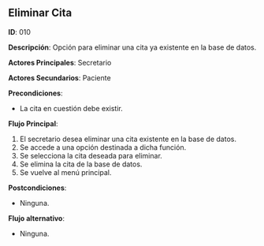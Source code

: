 ## Eliminar Cita

**ID**: 010

**Descripción**: Opción para eliminar una cita ya existente en la base de datos.

**Actores Principales**: Secretario	

**Actores Secundarios**: Paciente

**Precondiciones**:

- La cita en cuestión debe existir.

**Flujo Principal**:

1. El secretario desea eliminar una cita existente en la base de datos.
2. Se accede a una opción destinada a dicha función.
3. Se selecciona la cita deseada para eliminar.
4. Se elimina la cita de la base de datos.
5. Se vuelve al menú principal.

**Postcondiciones**:

- Ninguna.

**Flujo alternativo**:

- Ninguna.



